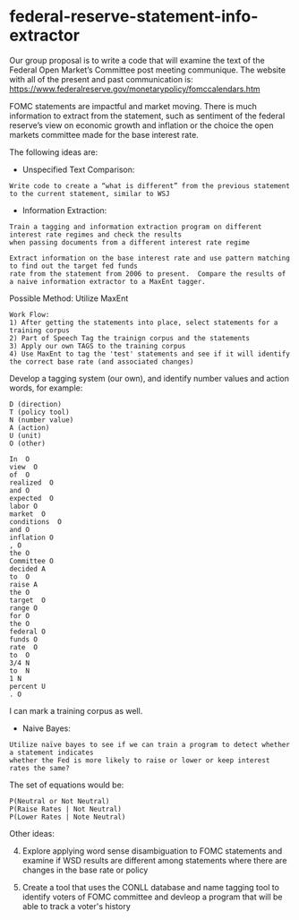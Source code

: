 # federal-reserve-statement-info-extractor

Our group proposal is to write a code that will examine the text of the Federal Open Market’s
Committee post meeting communique. The website with all of the present and past communication is:
https://www.federalreserve.gov/monetarypolicy/fomccalendars.htm

FOMC statements are impactful and market moving. There is much information to extract from the
statement, such as sentiment of the federal reserve’s view on economic growth and inflation or the
choice the open markets committee made for the base interest rate. 


The following ideas are:

- Unspecified Text Comparison: 
```
Write code to create a “what is different” from the previous statement to the current statement, similar to WSJ
```

- Information Extraction:

   
```
Train a tagging and information extraction program on different interest rate regimes and check the results 
when passing documents from a different interest rate regime 

```

```
Extract information on the base interest rate and use pattern matching to find out the target fed funds 
rate from the statement from 2006 to present.  Compare the results of a naive information extractor to a MaxEnt tagger.
```

Possible Method: Utilize MaxEnt

```
Work Flow:
1) After getting the statements into place, select statements for a training corpus
2) Part of Speech Tag the trainign corpus and the statements
3) Apply our own TAGS to the training corpus
4) Use MaxEnt to tag the 'test' statements and see if it will identify the correct base rate (and associated changes)
```

Develop a tagging system (our own), and identify number values and action words, for example:

    
    D (direction)
    T (policy tool)
    N (number value)
    A (action)
    U (unit)
    O (other)

    In  O
    view  O
    of  O
    realized  O
    and O
    expected  O
    labor O
    market  O
    conditions  O
    and O
    inflation O
    , O
    the O
    Committee O
    decided A
    to  O
    raise A
    the O
    target  O
    range O
    for O
    the O
    federal O
    funds O
    rate  O
    to  O
    3/4 N
    to  N
    1 N
    percent U
    . O

I can mark a training corpus as well. 


- Naive Bayes:
```
Utilize naïve bayes to see if we can train a program to detect whether a statement indicates
whether the Fed is more likely to raise or lower or keep interest rates the same?
```
The set of equations would be: 
```
P(Neutral or Not Neutral) 
P(Raise Rates | Not Neutral) 
P(Lower Rates | Note Neutral)
```

Other ideas:

4. Explore applying word sense disambiguation to FOMC statements and examine if WSD results are different among statements where there are changes in the base rate or policy

5. Create a tool that uses the CONLL database and name tagging tool to identify voters of FOMC committee and devleop a program that will be able to track a voter's history


